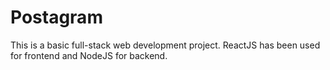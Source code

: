 # Postagram

This is a basic full-stack web development project.
ReactJS has been used for frontend and NodeJS for backend.
